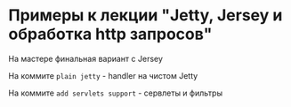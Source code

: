 # Примеры к лекции "Jetty, Jersey и обработка http запросов"

На мастере финальная вариант с Jersey

На коммите `plain jetty` - handler на чистом Jetty

На коммите `add servlets support` - сервлеты и фильтры
